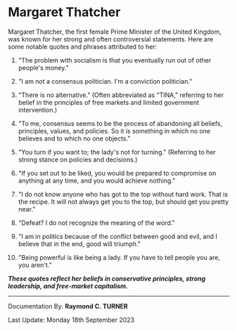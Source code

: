# Margaret Thatcher

Margaret Thatcher, the first female Prime Minister of the United Kingdom, was known for her strong and often controversial statements. Here are some notable quotes and phrases attributed to her:

1. "The problem with socialism is that you eventually run out of other people's money."

2. "I am not a consensus politician. I'm a conviction politician."

3. "There is no alternative." (Often abbreviated as "TINA," referring to her belief in the principles of free markets and limited government intervention.)

4. "To me, consensus seems to be the process of abandoning all beliefs, principles, values, and policies. So it is something in which no one believes and to which no one objects."

5. "You turn if you want to; the lady's not for turning." (Referring to her strong stance on policies and decisions.)

6. "If you set out to be liked, you would be prepared to compromise on anything at any time, and you would achieve nothing."

7. "I do not know anyone who has got to the top without hard work. That is the recipe. It will not always get you to the top, but should get you pretty near."

8. "Defeat? I do not recognize the meaning of the word."

9. "I am in politics because of the conflict between good and evil, and I believe that in the end, good will triumph."

10. "Being powerful is like being a lady. If you have to tell people you are, you aren't."

***These quotes reflect her beliefs in conservative principles, strong leadership, and free-market capitalism.***


---

Documentation By: **Raymond C. TURNER**

Last Update: Monday 18th September 2023